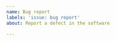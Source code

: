 ```yaml
---
name: Bug report
labels: 'issue: bug report'
about: Report a defect in the software

---
```


<!--
Thank you for your bug report. If this is your first one, please take
the time to read the following lines before posting it.

Please remember to tell us in what version you found the issue.

If this is a build issue, please include the configuration output as
well as a log of all errors.  Don't forget to include the exact commands
you typed.

If it isn't a build issue, example code or commands to reproduce the
issue is highly appreciated.  Also, please remember to tell us if you
worked with your own OpenSSL build or if it is system provided.
-->
